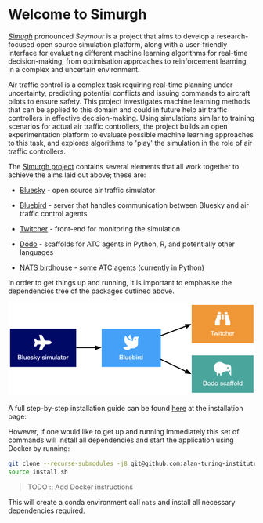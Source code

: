 # Welcome to Simurgh

[*Simugh*](https://en.wikipedia.org/wiki/Simurgh) pronounced _Seymour_ is a project
that aims to develop a research-focused
open source simulation platform, along with a user-friendly interface for
evaluating different machine learning algorithms for real-time decision-making,
from optimisation approaches to reinforcement learning, in a complex and
uncertain environment.

Air traffic control is a complex task requiring real-time planning under
uncertainty, predicting potential conflicts and issuing commands to aircraft
pilots to ensure safety. This project investigates machine learning methods that
can be applied to this domain and could in future help air traffic controllers
in effective decision-making. Using simulations similar to training scenarios
for actual air traffic controllers, the project builds an open experimentation
platform to evaluate possible machine learning approaches to this task, and
explores algorithms to 'play' the simulation in the role of air traffic
controllers.

The [Simurgh
project](https://www.turing.ac.uk/research/research-projects/decision-making-under-uncertainty-air-traffic-control)
contains several elements that all work together to achieve the aims laid out above; these are:

- [Bluesky](https://github.com/alan-turing-institute/bluesky) - open source air traffic simulator

- [Bluebird](https://github.com/alan-turing-institute/bluebird) - server that handles communication between Bluesky and air traffic control agents

- [Twitcher](https://github.com/alan-turing-institute/twitcher) - front-end for monitoring the simulation

- [Dodo](https://github.com/alan-turing-institute/dodo) - scaffolds for ATC agents in Python, R, and potentially other languages

- [NATS birdhouse](https://github.com/alan-turing-institute/nats-birdhouse) - some ATC agents (currently in Python)

In order to get things up and running, it is important to emphasise the
dependencies tree of the packages outlined above.

![](img/simurgh-deps.png)

A full step-by-step installation guide can be found [here](https://alan-turing-institute.github.io/simurgh/install) at the installation page:

However, if one would like to get up and running immediately this set of
commands will install all dependencies and start the application using Docker by
running:

```bash
git clone --recurse-submodules -j8 git@github.com:alan-turing-institute/simurgh.git
source install.sh
```

> TODO :: Add Docker instructions

This will create a conda environment call `nats` and install all necessary
dependencies required.
